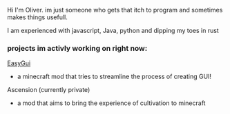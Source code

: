 Hi I'm Oliver. im just someone who gets that itch to program and sometimes makes things usefull.

I am experienced with javascript, Java, python and dipping my toes in rust

### projects im activly working on right now:

[EasyGui](https://github.com/OliverHesse/EasyGui)
- a minecraft mod that tries to streamline the process of creating GUI!

Ascension (currently private)
- a mod that aims to bring the experience of cultivation to minecraft
<!--
**OliverHesse/OliverHesse** is a ✨ _special_ ✨ repository because its `README.md` (this file) appears on your GitHub profile.

Here are some ideas to get you started:

- 🔭 I’m currently working on ...
- 🌱 I’m currently learning ...
- 👯 I’m looking to collaborate on ...
- 🤔 I’m looking for help with ...
- 💬 Ask me about ...
- 📫 How to reach me: ...
- 😄 Pronouns: ...
- ⚡ Fun fact: ...
-->
